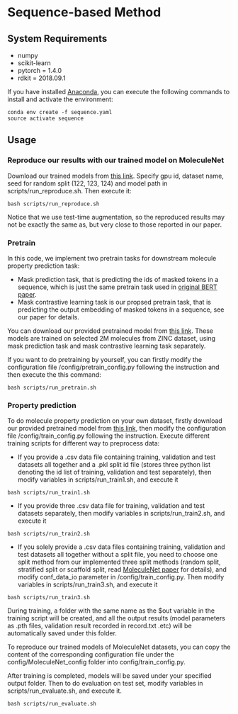 # Sequence-based Method
## System Requirements
- numpy
- scikit-learn
- pytorch = 1.4.0
- rdkit = 2018.09.1

If you have installed [Anaconda](https://www.anaconda.com/), you can execute the following commands to install and activate the environment:
```
conda env create -f sequence.yaml
source activate sequence
```
## Usage
### Reproduce our results with our trained model on MoleculeNet
Download our trained models from [this link](https://drive.google.com/drive/folders/1mmYvDaYLnAwACNS52rVaBkmIlUgBHEmc?usp=sharing). Specify gpu id, dataset name, seed for random split (122, 123, 124) and model path in scripts/run_reproduce.sh. Then execute it:
```
bash scripts/run_reproduce.sh
```
Notice that we use test-time augmentation, so the reproduced results may not be exactly the same as, but very close to those reported in our paper.
### Pretrain
In this code, we implement two pretrain tasks for downstream molecule property prediction task:
- Mask prediction task, that is predicting the ids of masked tokens in a sequence, which is just the same pretrain task used in [original BERT paper](https://arxiv.org/abs/1810.04805).
- Mask contrastive learning task is our propsed pretrain task, that is predicting the output embedding of masked tokens in a sequence, see our paper for details.

You can download our provided pretrained model from [this link](https://drive.google.com/drive/folders/1auvkx5e-3OI9kUeH8CjVm8e9R1kLgz5H?usp=sharing). These models are trained on selected 2M molecules from ZINC dataset, using mask prediction task and mask contrastive learning task separately. 

If you want to do pretraining by yourself, you can firstly modify the configuration file /config/pretrain_config.py following the instruction and then execute the this command:
```
bash scripts/run_pretrain.sh
```
### Property prediction
To do molecule property prediction on your own dataset, firstly download our provided pretrained model from [this link](https://drive.google.com/drive/folders/1auvkx5e-3OI9kUeH8CjVm8e9R1kLgz5H?usp=sharing), then modify the configuration file /config/train_config.py following the instruction. Execute different training scripts for different way to preprocess data:
- If you provide a .csv data file containing training, validation and test datasets all together and a .pkl split id file (stores three python list denoting the id list of training, validation and test separately), then modify variables in scripts/run_train1.sh, and execute it
```
bash scripts/run_train1.sh
```
- If you provide three .csv data file for training, validation and test datasets separately, then modify variables in scripts/run_train2.sh, and execute it
```
bash scripts/run_train2.sh
```
- If you solely provide a .csv data files containing training, validation and test datasets all together without a split file, you need to choose one split method from our implemented three split methods (random split, stratified split or scaffold split, read [MoleculeNet paper](https://www.ncbi.nlm.nih.gov/pmc/articles/PMC5868307/) for details), and modify conf_data_io parameter in /config/train_config.py. Then modify variables in scripts/run_train3.sh, and execute it
```
bash scripts/run_train3.sh
```
During training, a folder with the same name as the $out variable in the training script will be created, and all the output results (model parameters as .pth files, validation result recorded in record.txt .etc) will be automatically saved under this folder.

To reproduce our trained models of MoleculeNet datasets, you can copy the content of the corresponding configuration file under the config/MoleculeNet_config folder into config/train_config.py. 

After training is completed, models will be saved under your specified output folder. Then to do evaluation on test set, modify variables in scripts/run_evaluate.sh, and execute it.
```
bash scripts/run_evaluate.sh
```